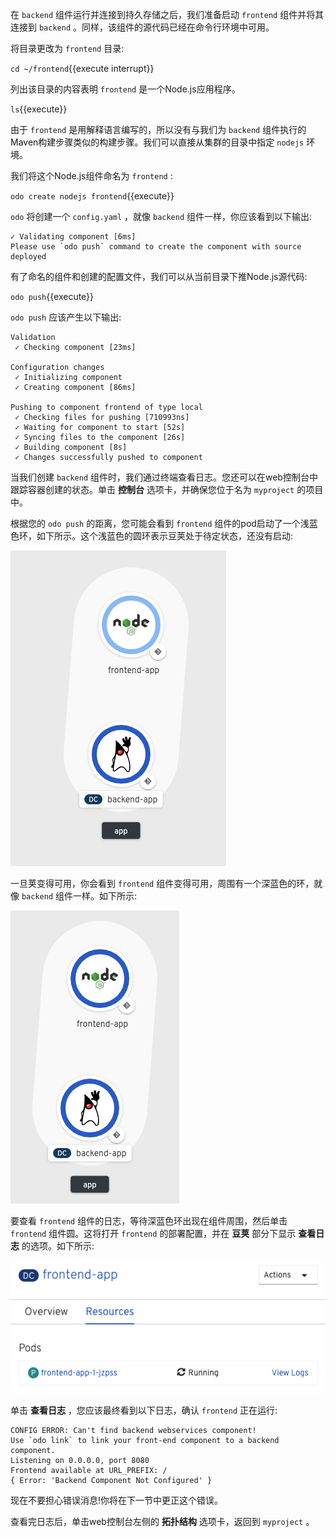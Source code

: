 在 ``backend`` 组件运行并连接到持久存储之后，我们准备启动 ``frontend`` 组件并将其连接到 ``backend`` 。同样，该组件的源代码已经在命令行环境中可用。

将目录更改为 ``frontend`` 目录:

 ``cd ~/frontend``{{execute interrupt}}

列出该目录的内容表明 ``frontend`` 是一个Node.js应用程序。

 ``ls``{{execute}}

由于 ``frontend`` 是用解释语言编写的，所以没有与我们为 ``backend`` 组件执行的Maven构建步骤类似的构建步骤。我们可以直接从集群的目录中指定 ``nodejs`` 环境。

我们将这个Node.js组件命名为 ``frontend`` :

 ``odo create nodejs frontend``{{execute}}

 ``odo`` 将创建一个 ``config.yaml`` ，就像 ``backend`` 组件一样，你应该看到以下输出:

```
✓ Validating component [6ms]
Please use `odo push` command to create the component with source deployed
```

有了命名的组件和创建的配置文件，我们可以从当前目录下推Node.js源代码:

 ``odo push``{{execute}}

 ``odo push`` 应该产生以下输出:

```
Validation
 ✓ Checking component [23ms]

Configuration changes
 ✓ Initializing component
 ✓ Creating component [86ms]

Pushing to component frontend of type local
 ✓ Checking files for pushing [710993ns]
 ✓ Waiting for component to start [52s]
 ✓ Syncing files to the component [26s]
 ✓ Building component [8s]
 ✓ Changes successfully pushed to component
```

当我们创建 ``backend`` 组件时，我们通过终端查看日志。您还可以在web控制台中跟踪容器创建的状态。单击 **控制台** 选项卡，并确保您位于名为 ``myproject`` 的项目中。

根据您的 ``odo push`` 的距离，您可能会看到 ``frontend`` 组件的pod启动了一个浅蓝色环，如下所示。这个浅蓝色的圆环表示豆荚处于待定状态，还没有启动:

![Frontend Pending](../../assets/introduction/developing-with-odo-42/frontend-pending.png)

一旦荚变得可用，你会看到 ``frontend`` 组件变得可用，周围有一个深蓝色的环，就像 ``backend`` 组件一样。如下所示:

![Frontend Running](../../assets/introduction/developing-with-odo-42/frontend-running.png)

要查看 ``frontend`` 组件的日志，等待深蓝色环出现在组件周围，然后单击 ``frontend`` 组件圆。这将打开 ``frontend`` 的部署配置，并在 **豆荚** 部分下显示 **查看日志** 的选项。如下所示:

![Frontend Logs](../../assets/introduction/developing-with-odo-42/frontend-logs.png)

单击 **查看日志** ，您应该最终看到以下日志，确认 ``frontend`` 正在运行:

```
CONFIG ERROR: Can't find backend webservices component!
Use `odo link` to link your front-end component to a backend component.
Listening on 0.0.0.0, port 8080
Frontend available at URL_PREFIX: /
{ Error: 'Backend Component Not Configured' }
```

现在不要担心错误消息!你将在下一节中更正这个错误。

查看完日志后，单击web控制台左侧的 **拓扑结构** 选项卡，返回到 ``myproject`` 。